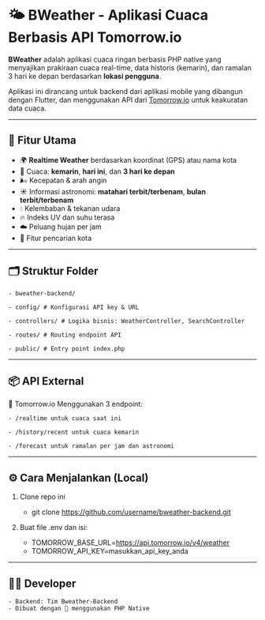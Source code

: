 # 🌤️ BWeather - Aplikasi Cuaca Berbasis API Tomorrow.io

**BWeather** adalah aplikasi cuaca ringan berbasis PHP native yang menyajikan prakiraan cuaca real-time, data historis (kemarin), dan ramalan 3 hari ke depan berdasarkan **lokasi pengguna**.

Aplikasi ini dirancang untuk backend dari aplikasi mobile yang dibangun dengan Flutter, dan menggunakan API dari [Tomorrow.io](https://www.tomorrow.io/) untuk keakuratan data cuaca.

---

## 🚀 Fitur Utama

- 🌍 **Realtime Weather** berdasarkan koordinat (GPS) atau nama kota
- 📅 Cuaca: **kemarin**, **hari ini**, dan **3 hari ke depan**
- 🌬️ Kecepatan & arah angin
- ☀️ Informasi astronomi: **matahari terbit/terbenam**, **bulan terbit/terbenam**
- 💧 Kelembaban & tekanan udara
- 🔥 Indeks UV dan suhu terasa
- ☁️ Peluang hujan per jam
- 🔎 Fitur pencarian kota

---

## 🗂 Struktur Folder

    - bweather-backend/

    - config/ # Konfigurasi API key & URL

    - controllers/ # Logika bisnis: WeatherController, SearchController

    - routes/ # Routing endpoint API

    - public/ # Entry point index.php

---

## 📦 API External

🔗 Tomorrow.io
Menggunakan 3 endpoint:

    - /realtime untuk cuaca saat ini

    - /history/recent untuk cuaca kemarin

    - /forecast untuk ramalan per jam dan astronomi

---

## ⚙️ Cara Menjalankan (Local)

1. Clone repo ini

   - git clone https://github.com/username/bweather-backend.git

2. Buat file .env dan isi:
   - TOMORROW_BASE_URL=https://api.tomorrow.io/v4/weather
   - TOMORROW_API_KEY=masukkan_api_key_anda

---

## 👨‍💻 Developer

    - Backend: Tim Bweather-Backend
    - Dibuat dengan 💛 menggunakan PHP Native
